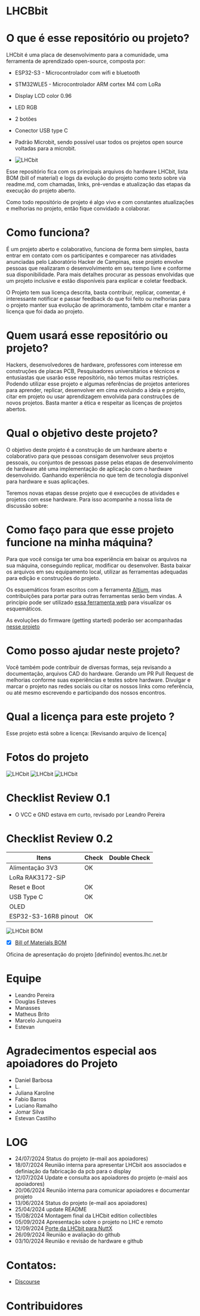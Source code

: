 # LHCBbit

# O que é esse repositório ou projeto?
LHCbit  é uma placa de desenvolvimento para a comunidade, uma ferramenta de aprendizado open-source, composta por:
- ESP32-S3 - Microcontrolador com wifi e bluetooth
- STM32WLE5 - Microcontrolador ARM cortex M4 com LoRa
- Display LCD color 0.96
- LED RGB
- 2 botões
- Conector USB type C
- Padrão Microbit, sendo possível usar todos os projetos open source voltadas para a microbit.

- ![LHCbit](/LHCbit/Imagens/lhcbit-flyer-out-2024.png)


Esse repositório fica com os principais arquivos do hardware LHCbit, lista BOM (bill of material)  e logs da evolução do projeto como texto sobre via readme.md, com chamadas, links, pré-vendas e atualização das etapas da execução do projeto aberto.

Como todo repositório de projeto é algo vivo e com constantes atualizações e melhorias no projeto, então fique convidado a colaborar.

# Como funciona?
É um projeto aberto e colaborativo, funciona de forma bem simples, basta entrar em contato com os participantes e comparecer nas atividades anunciadas pelo Laboratório Hacker de Campinas, esse projeto envolve pessoas que realizaram o desenvolvimento em seu tempo livre e conforme sua disponibilidade. Para mais detalhes procurar as pessoas envolvidas que um projeto inclusive e estão disponíveis para explicar e coletar feedback.

O Projeto tem sua licença descrita, basta contribuir, replicar, comentar, é interessante notificar e passar feedback do que foi feito ou melhorias para o projeto manter sua evolução de aprimoramento, também citar e manter a licença que foi dada ao projeto.

# Quem usará esse repositório ou projeto?
Hackers, desenvolvedores de hardware, professores com interesse em construções de placas PCB, Pesquisadores universitários e técnicos e entusiastas que usarão esse repositório, não temos muitas restrições. Podendo utilizar esse projeto e algumas referências de projetos anteriores para aprender, replicar, desenvolver em cima evoluindo a ideia e projeto, citar em projeto ou usar aprendizagem envolvida para construções de novos projetos. Basta manter a ética e respeitar as licenças de projetos abertos.

# Qual o objetivo deste projeto?
O objetivo deste projeto é a construção de um hardware aberto e colaborativo para que pessoas consigam desenvolver seus projetos pessoais, ou conjuntos de pessoas passe pelas etapas de desenvolvimento de hardware até uma implementação de aplicação com o hardware desenvolvido. Ganhando experiência no que tem de tecnologia disponível para hardware e suas aplicações.

Teremos novas etapas desse projeto que é execuções de atividades e projetos com esse hardware. Para isso acompanhe a nossa lista de discussão sobre:

# Como faço para que esse projeto funcione na minha máquina?
Para que você consiga ter uma boa experiência em baixar os arquivos na sua máquina, conseguindo replicar, modificar ou desenvolver. Basta baixar os arquivos em seu equipamento local, utilizar as ferramentas adequadas para edição e construções do projeto.

Os esquemáticos foram escritos com a ferramenta [Altium](https://www.altium.com/), mas contribuições para portar para outras ferramentas serão bem vindas.
A princípio pode ser utilizado [essa ferramenta web](https://www.altium.com/viewer/) para visualizar os esquemáticos.

As evoluções do firmware (getting started) poderão ser acompanhadas [nesse projeto](https://github.com/lhc/LHCbit/tree/main)

# Como posso ajudar neste projeto?
Você também pode contribuir de diversas formas, seja revisando a documentação, arquivos CAD do hardware.
Gerando um PR Pull Request de melhorias conforme suas experiências e testes sobre hardware.
Divulgar e marcar o projeto nas redes sociais ou citar os nossos links como referência, ou até mesmo escrevendo e participando dos nossos encontros.

# Qual a licença para este projeto ?
Esse projeto está sobre a licença:
[Revisando arquivo de licença]

# Fotos do projeto
![LHCbit](Imagens/pcb-LHCbit-00.jpeg)
![LHCbit](Imagens/pcb-LHCbit-01.jpeg)
![LHCbit](Imagens/pcb-LHCbit-02.jpeg)

# Checklist Review 0.1
- O VCC e GND estava em curto, revisado por Leandro Pereira

# Checklist Review 0.2

| Itens           | Check | Double Check  |
|---------------------|----------|----------|
| Alimentação 3V3| OK |  |
| LoRa RAK3172-SiP|  |  |
| Reset e Boot| OK |  |
| USB Type C | OK |  |
| OLED|  |  |
| ESP32-S3-16R8 pinout| OK |  |

![LHCbit BOM](Imagens/BOM-LHCbit.png)
- [x] [Bill of Materials BOM](Templates/BOM%20Default%20Template.xlsx)

Oficina de apresentação do projeto
[definindo] eventos.lhc.net.br

# Equipe
 - Leandro Pereira
 - Douglas Esteves
 - Manasses
 - Matheus Brito
 - Marcelo Junqueira
 - Estevan

# Agradecimentos especial aos apoiadores do Projeto
- Daniel Barbosa
- L.
- Juliana Karoline
- Fabio Barros
- Luciano Ramalho
- Jomar Silva
- Estevan Castilho

# LOG
- 24/07/2024 Status do projeto (e-mail aos apoiadores)
- 18/07/2024 Reunião interna para apresentar LHCbit aos associados e definiação da fabricação da pcb para o display
- 12/07/2024 Update e consulta aos apoiadores do projeto (e-maisl aos apoiadores)
- 20/06/2024 Reunião interna para comunicar apoiadores e documentar projeto
- 13/06/2024 Status do projeto (e-mail aos apoiadores)
- 25/04/2024 update README
- 15/08/2024 Montagem final da LHCbit edition collectibles
- 05/09/2024 Apresentação sobre o projeto no LHC e remoto
- 12/09/2024 [Porte da LHCbit para NuttX](https://github.com/apache/nuttx/blob/master/Documentation/platforms/xtensa/esp32s3/boards/esp32s3-lhcbit/index.rst)
- 26/09/2024 Reunião e avaliação do github
- 03/10/2024 Reunião e revisão de hardware e github

# Contatos:
 - [Discourse](https://discourse.lhc.net.br/c/hardware/21)

# Contribuidores

